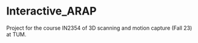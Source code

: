 # Interactive_ARAP
Project for the course IN2354 of 3D scanning and motion capture (Fall 23) at TUM.
